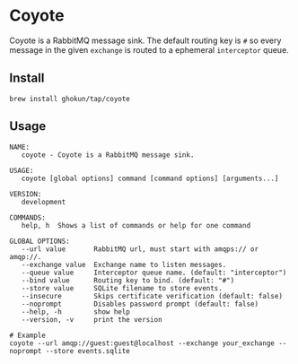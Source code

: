 # Coyote

Coyote is a RabbitMQ message sink. The default routing key is `#` so every message in the given `exchange` is routed to a ephemeral `interceptor` queue.

## Install

```shell
brew install ghokun/tap/coyote
```

## Usage

```shell
NAME:
   coyote - Coyote is a RabbitMQ message sink.

USAGE:
   coyote [global options] command [command options] [arguments...]

VERSION:
   development

COMMANDS:
   help, h  Shows a list of commands or help for one command

GLOBAL OPTIONS:
   --url value       RabbitMQ url, must start with amqps:// or amqp://.
   --exchange value  Exchange name to listen messages.
   --queue value     Interceptor queue name. (default: "interceptor")
   --bind value      Routing key to bind. (default: "#")
   --store value     SQLite filename to store events.
   --insecure        Skips certificate verification (default: false)
   --noprompt        Disables password prompt (default: false)
   --help, -h        show help
   --version, -v     print the version

# Example
coyote --url amqp://guest:guest@localhost --exchange your_exchange --noprompt --store events.sqlite
```
